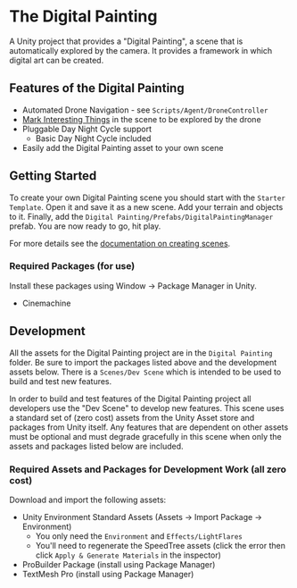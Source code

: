 # The Digital Painting

A Unity project that provides a "Digital Painting", a scene that is automatically explored by the camera. It provides a framework in which digital art can be created.

## Features of the Digital Painting

  * Automated Drone Navigation - see `Scripts/Agent/DroneController`
  * [Mark Interesting Things](./Assets/Digital%20Painting/Docs/InterestingThings.md) in the scene to be explored by the drone
  * Pluggable Day Night Cycle support
    * Basic Day Night Cycle included
  * Easily add the Digital Painting asset to your own scene 

## Getting Started

To create your own Digital Painting scene you should start with the `Starter Template`. Open it 
and save it as a new scene. Add your terrain and objects to it. Finally, add the `Digital Painting/Prefabs/DigitalPaintingManager` prefab. You are now ready to go, hit play.

For more details see
the [documentation on creating scenes](./Assets/Digital%20Painting/Docs/InterestingThings.md).

### Required Packages (for use)

Install these packages using Window -> Package Manager in Unity.

  * Cinemachine

## Development

All the assets for the Digital Painting project are in the `Digital Painting` folder. Be 
sure to import the packages listed above and the development assets below. There is a 
`Scenes/Dev Scene` which is intended to be used to build and test new features.

In order to build and test features of the Digital Painting project all developers use 
the "Dev Scene" to develop new features. This scene uses a standard set of (zero cost) 
assets from the Unity Asset store and packages from Unity itself. Any features that are 
dependent on other assets must be optional and must degrade gracefully in this scene when 
only the assets and packages listed below are included.

### Required Assets and Packages for Development Work (all zero cost)

Download and import the following assets:

  * Unity Environment Standard Assets (Assets -> Import Package -> Environment)
    * You only need the `Environment` and `Effects/LightFlares`
    * You'll need to regenerate the SpeedTree assets (click the error then click `Apply & Generate Materials` in the inspector)
  * ProBuilder Package (install using Package Manager)
  * TextMesh Pro  (install using Package Manager)









